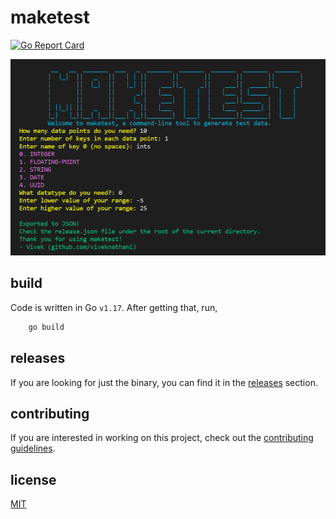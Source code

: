 # maketest

[![Go Report Card](https://goreportcard.com/badge/github.com/viveknathani/maketest)](https://goreportcard.com/report/github.com/viveknathani/maketest)

<img src='./screenshot.PNG'>

## build

Code is written in Go `v1.17`.
After getting that, run, 
```bash
    go build 
``` 

## releases

If you are looking for just the binary, you can find it in the [releases](https://github.com/viveknathani/maketest/releases) section.

## contributing 

If you are interested in working on this project, check out the [contributing guidelines](./CONTRIBUTING.md).

## license

[MIT](./LICENSE.md)